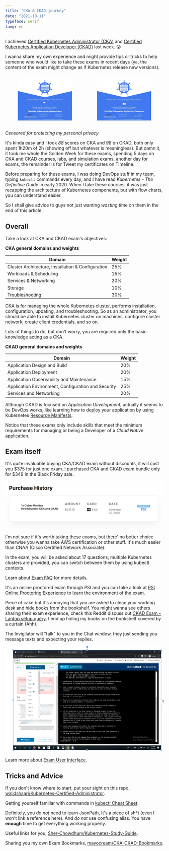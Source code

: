 ```yaml
---
title: "CKA & CKAD journey"
date: "2021-10-11"
typeface: serif
lang: en
---
```


I achieved [Certified Kubernetes Administrator (CKA)](https://www.cncf.io/certification/cka/) and [Certified Kubernetes Application Developer (CKAD)](https://www.cncf.io/certification/ckad/) last week. 😝

I wanna share my own experience and might provide tips or tricks to help someone who would like to take these exams in recent days (ya, the content of the exam might change as if Kubernetes release new versions).

<div style="display: flex">
	<figure style="max-width: 50%">
        <img src="images/cka.jpg">
	</figure>
	<figure style="max-width: 50%">
        <img src="images/ckad.jpg">
	</figure>
</div>

_Censored for protecting my personal privacy_

It's kinda easy and I took _88_ scores on CKA and _98_ on CKAD, both only spent 1h20m of 2h (showing off but whatever is meaningless).
But damn it, it took me whole the Golden Week for these exams, spending 5 days on CKA and CKAD courses, labs, and simulation exams, another day for exams, the remainder is for Tweet my certificates on Timeline. 

Before preparing for these exams, I was doing DevOps stuff in my team, typing `kubectl` commands every day, and I have read _Kubernetes - The Definitive Guide_ in early 2020.
When I take these courses, it was just recapping the architecture of Kubernetes components, but with flow charts, you can understand easier.

So I shall give advice to guys not just wanting _wasting_ time on them in the end of this article.

## Overall

Take a look at CKA and CKAD exam's objectives:

**CKA general domains and weights**

| Domain                                             | Weight |
| -------------------------------------------------- | ------ |
| Cluster Architecture, Installation & Configuration | 25%    |
| Workloads & Scheduling                             | 15%    |
| Services & Networking                              | 20%    |
| Storage                                            | 10%    |
| Troubleshooting                                    | 30%    |

CKA is for managing the whole Kubernetes cluster, performs installation, configuration, updating, and troubleshooting. 
So as an administrator, you should be able to install Kubernetes cluster on machines, configure cluster network, create client credentials, and so on.

Lots of things to do, but don't worry, you are required only the basic knowledge acting as a CKA.

**CKAD general domains and weights**

| Domain                                              | Weight |
| --------------------------------------------------- | ------ |
| Application Design and Build                        | 20%    |
| Application Deployment                              | 20%    |
| Application Observability and Maintenance           | 15%    |
| Application Environment, Configuration and Security | 25%    |
| Services and Networking                             | 20%    |

Although CKAD is focused on _Application Development_, actually it seems to be DevOps works, like learning how to deploy your application by using Kubernetes [Resource Manifests](https://kubernetes.io/docs/concepts/overview/working-with-objects/kubernetes-objects/). 

Notice that these exams only include skills that meet the minimum requirements for managing or being a Developer of a _Cloud Native_ application.

## Exam itself

It's quite invaluable buying CKA/CKAD exam without discounts, it will cost you \$375 for just one exam.
I purchased CKA and CKAD exam bundle only for $349 in the Black Friday sale.

![](images/purchase-history.png)

I'm not sure if it's worth taking these exams, but there' no better choice otherwise you wanna take AWS certification or other stuff.
It's much easier than CNAA (Cisco Certified Network Associate).

In the exam, you will be asked about 17 questions, multiple Kubernetes clusters are provided, you can switch between them by using kubectl contexts.

Learn about [Exam FAQ](https://docs.linuxfoundation.org/tc-docs/certification/faq-cka-ckad-cks) for more details.

It's an online proctored exam through PSI and you can take a look at [PSI Online Proctoring Experience](https://psi.wistia.com/medias/5kidxdd0ry) to learn the environment of the exam.

Piece of cake but it's annoying that you are asked to clean your working desk and hide books from the bookshelf. You might wanna see others sharing their exam experience, check this Reddit discuss out [CKAD Exam - Laptop setup query](https://www.reddit.com/r/kubernetes/comments/kl1h4m/ckad_exam_laptop_setup_query/).
I end up hiding my books on the bookshelf covered by a curtain (Ahh).

The Invigilator will "talk" to you in the Chat window, they just sending you message texts and expecting your replies.

![Exam User Interface](images/ui.png)

Learn more about [Exam User Interface](https://docs.linuxfoundation.org/tc-docs/certification/lf-candidate-handbook/exam-user-interface).

## Tricks and Advice

If you don't know where to start, put your sight on this repo, [walidshaari/Kubernetes-Certified-Administrator](https://github.com/walidshaari/Kubernetes-Certified-Administrator).

Getting yourself familiar with commands in [kubectl Cheat Sheet](https://kubernetes.io/docs/reference/kubectl/cheatsheet/).

Definitely, you _do not_ need to learn JsonPath, It's a piece of sh\*t (even I won't link a reference here).
And _do not_ use confusing alias.
You have **enough** time to get everything working properly.

Useful links for you, [Sher-Chowdhury/Kubernetes-Study-Guide](https://github.com/Sher-Chowdhury/Kubernetes-Study-Guide/blob/master/The-Appendix/02_cka_certification/bookmarks.md).

Sharing you my own Exam Bookmarks, [mayocream/CKA-CKAD-Bookmarks](https://gist.github.com/mayocream/0022fcf2235b5acaedec0333a73b6ea9).
